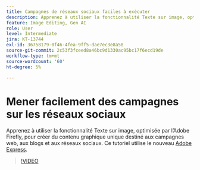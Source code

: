 ```yaml
---
title: Campagnes de réseaux sociaux faciles à exécuter
description: Apprenez à utiliser la fonctionnalité Texte sur image, optimisée par l’Adobe Firefly, pour créer du contenu graphique unique destiné aux campagnes web, aux blogs et aux réseaux sociaux
feature: Image Editing, Gen AI
role: User
level: Intermediate
jira: KT-13744
exl-id: 36758179-0f46-4fea-9ff5-dae7ec3e8a58
source-git-commit: 2c53f3fceed8a46bc9d1330ac95bc17f6ecd19de
workflow-type: tm+mt
source-wordcount: '60'
ht-degree: 5%

---
```


# Mener facilement des campagnes sur les réseaux sociaux

Apprenez à utiliser la fonctionnalité Texte sur image, optimisée par l’Adobe Firefly, pour créer du contenu graphique unique destiné aux campagnes web, aux blogs et aux réseaux sociaux. Ce tutoriel utilise le nouveau [Adobe Express](https://www.adobe.com/express/).

>[!VIDEO](https://video.tv.adobe.com/v/3422408?quality=12&learn=on&hidetitle=true)
